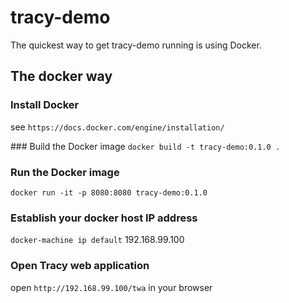 # tracy-demo
The quickest way to get tracy-demo running is using Docker.

## The docker way
### Install Docker
see `https://docs.docker.com/engine/installation/`

### Build the Docker image
`docker build -t tracy-demo:0.1.0 .`

### Run the Docker image
`docker run -it -p 8080:8080 tracy-demo:0.1.0`

### Establish your docker host IP address
`docker-machine ip default`
192.168.99.100

### Open Tracy web application
open `http://192.168.99.100/twa` in your browser
